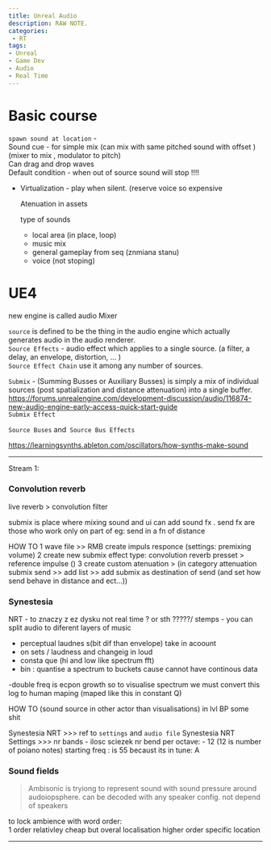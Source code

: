 ```yaml
---
title: Unreal Audio
description: RAW NOTE.
categories:
 - RT
tags:
- Unreal
- Game Dev
- Audio
- Real Time
---
```


# Basic course
`spawn sound at location` -  
Sound cue - for simple mix (can mix with same pitched sound with offset )  (mixer to mix , modulator to pitch)  
Can drag and drop waves   
Default condition - when out of source sound will stop !!!!
- Virtualization - play when silent. (reserve voice so expensive

  Atenuation in assets  


  type of sounds

  - local area (in place, loop)
  - music mix
  - general gameplay from seq (znmiana stanu)
  - voice (not stoping)

# UE4

new engine is called audio Mixer  

`source` is defined to be the thing in the audio engine which actually generates audio in the audio renderer.  
`Source Effects` - audio effect which applies to a single source. (a filter, a delay, an envelope, distortion,  ... )  
`Source Effect Chain`   use it among any number of sources.  

`Submix` - (Summing Busses or Auxiliary Busses) is simply a mix of individual sources (post spatialization and  distance attenuation) into a single buffer.    
https://forums.unrealengine.com/development-discussion/audio/116874-new-audio-engine-early-access-quick-start-guide  
`Submix Effect`  


`Source Buses` and` Source Bus Effects`  

https://learningsynths.ableton.com/oscillators/how-synths-make-sound  


------------
Stream 1:


### Convolution reverb
live reverb > convolution filter

submix is place where mixing sound and ui can add sound fx .
send fx are those who work only on part of eg: send in a fn of distance

HOW TO
1 wave file >> RMB create impuls responce  (settings: premixing volume)
2 create new submix effect type: convolution reverb presset > reference impulse ()
3 create custom atenuation > (in category attenuation submix send >> add list >> add submix as destination of send (and set how send behave in distance and ect...))



### Synestesia
NRT - to znaczy z ez dysku not real time ? or sth ?????/
stemps -  you can split audio to diferent layers of music

- perceptual laudnes s(bit dif than envelope) take in acoount
- on sets / laudness and changeig in loud
- consta que (hi and low like spectrum fft)
- bin : quantise a spectrum to buckets cause cannot have continous data


-double freq is ecpon growth so to visualise spectrum we must convert this log to human maping  (maped like this in constant Q)

HOW TO
(sound source in other actor than visualisations) in lvl BP some shit

Synestesia NRT >>> ref to `settings` and `audio file`
Synestesia NRT Settings >>>
   nr bands - ilosc sciezek
   nr bend per octave: - 12 (12 is number of poiano notes)
   starting freq : is 55 becaust its in  tune: A



### Sound fields
>Ambisonic is tryiong to represent sound with sound pressure around audoiopsphere. can be decoded with any speaker config.  not depend of speakers

to lock ambience with word
order:  
1 order relativley cheap but overal localisation
higher order specific location

---
